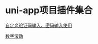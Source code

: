 # uni-app项目插件集合


[自定义验证码输入、密码输入使用](https://github.com/xiaowang1314/uniapp-plugin-collections/blob/master/markdowns/validecode.md)


[数字滚动](https://github.com/xiaowang1314/uniapp-plugin-collections/blob/master/markdowns/countUp.md)

